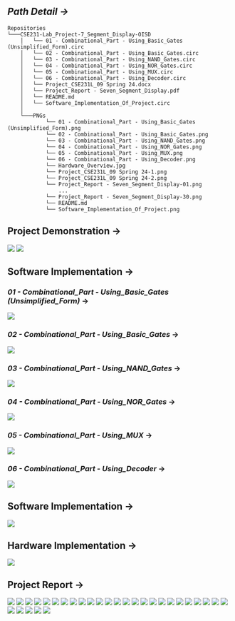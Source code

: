 ## <em>Path Detail →</em>
```
Repositories
└───CSE231-Lab_Project-7_Segment_Display-OISD
    │   └── 01 - Combinational_Part - Using_Basic_Gates (Unsimplified_Form).circ
    │   └── 02 - Combinational_Part - Using_Basic_Gates.circ
    │   └── 03 - Combinational_Part - Using_NAND_Gates.circ
    │   └── 04 - Combinational_Part - Using_NOR_Gates.circ
    │   └── 05 - Combinational_Part - Using_MUX.circ
    │   └── 06 - Combinational_Part - Using_Decoder.circ
    │   └── Project_CSE231L_09 Spring 24.docx
    │   └── Project_Report - Seven_Segment_Display.pdf
    │   └── README.md
    │   └── Software_Implementation_Of_Project.circ
    │
    └───PNGs
            └── 01 - Combinational_Part - Using_Basic_Gates (Unsimplified_Form).png
            └── 02 - Combinational_Part - Using_Basic_Gates.png
            └── 03 - Combinational_Part - Using_NAND_Gates.png
            └── 04 - Combinational_Part - Using_NOR_Gates.png
            └── 05 - Combinational_Part - Using_MUX.png
            └── 06 - Combinational_Part - Using_Decoder.png
            └── Hardware_Overview.jpg
            └── Project_CSE231L_09 Spring 24-1.png
            └── Project_CSE231L_09 Spring 24-2.png
            └── Project_Report - Seven_Segment_Display-01.png
                ...
            └── Project_Report - Seven_Segment_Display-30.png
            └── README.md
            └── Software_Implementation_Of_Project.png
```
## Project Demonstration →

<img src="PNGs/Project_CSE231L_09 Spring 24-1.png">
<img src="PNGs/Project_CSE231L_09 Spring 24-2.png">

## Software Implementation →

### *01 - Combinational_Part - Using_Basic_Gates (Unsimplified_Form)* →
<img src="PNGs/01 - Combinational_Part - Using_Basic_Gates (Unsimplified_Form).png">

### *02 - Combinational_Part - Using_Basic_Gates* →
<img src="PNGs/02 - Combinational_Part - Using_Basic_Gates.png">

### *03 - Combinational_Part - Using_NAND_Gates* →
<img src="PNGs/03 - Combinational_Part - Using_NAND_Gates.png">

### *04 - Combinational_Part - Using_NOR_Gates* →
<img src="PNGs/04 - Combinational_Part - Using_NOR_Gates.png">

### *05 - Combinational_Part - Using_MUX* →
<img src="PNGs/05 - Combinational_Part - Using_MUX.png">

### *06 - Combinational_Part - Using_Decoder* →
<img src="PNGs/06 - Combinational_Part - Using_Decoder.png">

## Software Implementation →

<img src="PNGs/Software_Implementation_Of_Project.png">

## Hardware Implementation →

<img src="PNGs/Hardware_Overview.jpg">

## Project Report →

<img src="PNGs/Project_Report - Seven_Segment_Display-01.png">
<img src="PNGs/Project_Report - Seven_Segment_Display-02.png">
<img src="PNGs/Project_Report - Seven_Segment_Display-03.png">
<img src="PNGs/Project_Report - Seven_Segment_Display-04.png">
<img src="PNGs/Project_Report - Seven_Segment_Display-05.png">
<img src="PNGs/Project_Report - Seven_Segment_Display-06.png">
<img src="PNGs/Project_Report - Seven_Segment_Display-07.png">
<img src="PNGs/Project_Report - Seven_Segment_Display-08.png">
<img src="PNGs/Project_Report - Seven_Segment_Display-09.png">
<img src="PNGs/Project_Report - Seven_Segment_Display-10.png">
<img src="PNGs/Project_Report - Seven_Segment_Display-11.png">
<img src="PNGs/Project_Report - Seven_Segment_Display-12.png">
<img src="PNGs/Project_Report - Seven_Segment_Display-13.png">
<img src="PNGs/Project_Report - Seven_Segment_Display-14.png">
<img src="PNGs/Project_Report - Seven_Segment_Display-15.png">
<img src="PNGs/Project_Report - Seven_Segment_Display-16.png">
<img src="PNGs/Project_Report - Seven_Segment_Display-17.png">
<img src="PNGs/Project_Report - Seven_Segment_Display-18.png">
<img src="PNGs/Project_Report - Seven_Segment_Display-19.png">
<img src="PNGs/Project_Report - Seven_Segment_Display-20.png">
<img src="PNGs/Project_Report - Seven_Segment_Display-21.png">
<img src="PNGs/Project_Report - Seven_Segment_Display-22.png">
<img src="PNGs/Project_Report - Seven_Segment_Display-23.png">
<img src="PNGs/Project_Report - Seven_Segment_Display-24.png">
<img src="PNGs/Project_Report - Seven_Segment_Display-25.png">
<img src="PNGs/Project_Report - Seven_Segment_Display-26.png">
<img src="PNGs/Project_Report - Seven_Segment_Display-27.png">
<img src="PNGs/Project_Report - Seven_Segment_Display-28.png">
<img src="PNGs/Project_Report - Seven_Segment_Display-29.png">
<img src="PNGs/Project_Report - Seven_Segment_Display-30.png">
